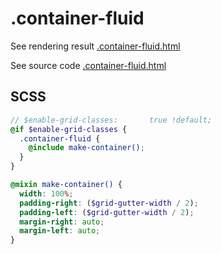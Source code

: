 [1]: https://823406519.github.io/Bootstrap/Appendix/1Layout-1-.container-fluid.html
[2]: ../Appendix/1Layout-1-.container-fluid.html
# .container-fluid
See rendering result [.container-fluid.html][1]

See source code [.container-fluid.html][2]
## SCSS
```SCSS
// $enable-grid-classes:       true !default;
@if $enable-grid-classes {
  .container-fluid {
    @include make-container();
  }
}

@mixin make-container() {
  width: 100%;
  padding-right: ($grid-gutter-width / 2);
  padding-left: ($grid-gutter-width / 2);
  margin-right: auto;
  margin-left: auto;
}
```